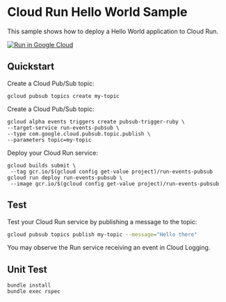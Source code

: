 # Cloud Run Hello World Sample

This sample shows how to deploy a Hello World application to Cloud Run.

[![Run in Google Cloud][run_img]][run_link]

[run_img]: https://storage.googleapis.com/cloudrun/button.svg
[run_link]: https://console.cloud.google.com/cloudshell/editor?shellonly=true&cloudshell_image=gcr.io/cloudrun/button&cloudshell_git_repo=https://github.com/GoogleCloudPlatform/ruby-docs-samples&cloudshell_working_dir=run/run-events-pubsub

## Quickstart

Create a Cloud Pub/Sub topic:

```
gcloud pubsub topics create my-topic
```

Create a Cloud Pub/Sub topic:

```
gcloud alpha events triggers create pubsub-trigger-ruby \
--target-service run-events-pubsub \
--type com.google.cloud.pubsub.topic.publish \
--parameters topic=my-topic
```

Deploy your Cloud Run service:

```
gcloud builds submit \
 --tag gcr.io/$(gcloud config get-value project)/run-events-pubsub
gcloud run deploy run-events-pubsub \
 --image gcr.io/$(gcloud config get-value project)/run-events-pubsub
```

## Test

Test your Cloud Run service by publishing a message to the topic:

```sh
gcloud pubsub topics publish my-topic --message="Hello there"
```

You may observe the Run service receiving an event in Cloud Logging.

## Unit Test

```
bundle install
bundle exec rspec
```
